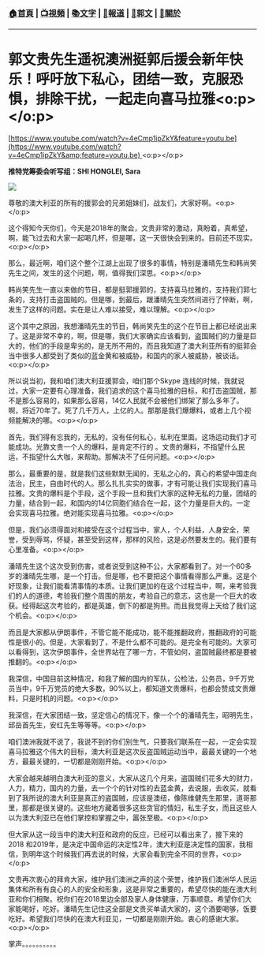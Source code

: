 ###  [:house:首頁](https://github.com/ourhimalayas/home) | [:tv:視頻](https://github.com/ourhimalayas/videos) | [:books:文字](https://github.com/ourhimalayas/txt) | [:newspaper:報道](https://github.com/ourhimalayas/news) | [:eagle:郭文](https://github.com/ourhimalayas/guomedia) | [:pray:關於](https://github.com/ourhimalayas/home/tree/master/about)
---
# **郭文贵先生遥祝澳洲挺郭后援会新年快乐！呼吁放下私心，团结一致，克服恐惧，排除干扰，一起走向喜马拉雅**<o:p></o:p>



[https://www.youtube.com/watch?v=4eCmp1ipZkY&feature=youtu.be](https://www.youtube.com/watch?v=4eCmp1ipZkY&amp;feature=youtu.be) <o:p></o:p>



**推特党筹委会听写组：SHI HONGLEI, Sara**



[![](https://1.bp.blogspot.com/-crCDhWQlFlg/Wk0zRU47iDI/AAAAAAAABYA/TUVA8A9YTLUK1nKjEPkbrr623maJ03VewCLcBGAs/s400/0103-2.PNG)](https://1.bp.blogspot.com/-crCDhWQlFlg/Wk0zRU47iDI/AAAAAAAABYA/TUVA8A9YTLUK1nKjEPkbrr623maJ03VewCLcBGAs/s1600/0103-2.PNG)



尊敬的澳大利亚的所有的援郭会的兄弟姐妹们，战友们，大家好啊。<o:p></o:p>



这个得知今天你们，今天是2018年的聚会，文贵非常的激动，真盼着，真希望，啊，能飞过去和大家一起喝几杯，但是哪，这一天很快会到来的。目前还不现实。<o:p></o:p>



那么，最近啊，咱们这个整个江湖上出现了很多的事情，特别是潘晴先生和韩尚笑先生之间，发生的这个问题，啊，值得我们深思。<o:p></o:p>



韩尚笑先生一直以来做的节目，都是挺郭援郭的，支持喜马拉雅的，支持我们郭七条的，支持打击盗国贼的。但是哪，到最后，跟潘晴先生突然间进行了悴断，啊，发生了这样的问题。实在是让人难以接受，难以理解。<o:p></o:p>



这个其中之原因，我想潘晴先生的节目，韩尚笑先生的这个在节目上都已经说出来了。这是非常不幸的，啊，但是哪，我们大家确实应该看到，盗国贼们的力量是巨大的，他们的手段是卑劣的，是无所不用的，而且我知道了澳大利亚所有的挺郭会当中很多人都受到了类似的蓝金黄和被威胁，和国内的家人被威胁，被谈话。<o:p></o:p>



所以说当初，我和咱们澳大利亚援郭会，咱们那个Skype 连线的时候，我就说过，大家一定要有心理准备，我们追求的这个喜马拉雅的目标，和打击盗国贼，那不是那么容易的，如果那么容易，14亿人民就不会被他们绑架了那么多年了。啊，将近70年了。死了几千万人，上亿的人。那那是我们爆爆料，或者上几个视频能解决的哪。<o:p></o:p>



首先，我们得有忘我的，无私的，没有任何私心，私利在里面。这场运动我们才可能成功。光靠文贵一个人的爆料，是肯定不行的 。文贵的爆料，不指望什么民运，不指望什么大咖，来帮助。那解决不了任何问题。<o:p></o:p>



那么，最重要的是，就是我们这些默默无闻的，无私之心的，真心的希望中国走向法治，民主，自由时代的人。那么扎扎实实的做事，才有可能让我们实现我们喜马拉雅。文贵的爆料是个手段，这个手段一旦和我们大家的这种无私的力量，团结的力量，结合到一起，和国内的14亿同胞们结合在一起，这个力量是巨大的。一定会实现喜马拉雅。绝对能实现喜马拉雅。<o:p></o:p>



但是，我们必须得面对和接受在这个过程当中，家人，个人利益，人身安全，荣誉，受到辱骂，怀疑，甚至受到这样，那样的风险，这是必然要发生的。我们要有心里准备。<o:p></o:p>



潘晴先生这个这次受到伤害，或者说受到这种不公，大家都看到了。对一个60多岁的潘晴先生哪，是一个打击。但是哪，也不要把这个事情看得那么严重。这是个好现象，让我们能看清事情的本质。让我们更加的在这个过程当中，啊，来考验我们的人的道德，考验我们整个周围的朋友，考验自己的意志，这也是一个巨大的收获。经得起这次考验的，都是英雄，倒下的都是狗熊。而且我觉得上天给了我们这个机会。<o:p></o:p>



而且是大家都从伊朗事件，不管它能不能成功，能不能推翻政府，推翻政府的可能性是很小的。但是，大家看到了，不是什么都不可能的。是完全有可能的。大家可以看得到，这次伊朗事件，全世界站在了哪一方，不管如何，盗国贼最终都是要被推翻的。<o:p></o:p>



我深信，中国目前这种情况，和我了解的国内的军队，公检法，公务员，9千万党员当中，9千万党员的绝大多数，90%以上，都知道文贵爆料，也都会赞成文贵爆料，只是时机的问题。<o:p></o:p>



我深信，在大家团结一致，坚定信心的情况下，像一个个的潘晴先生，昭明先生，邱岳首先生，安红先生等等等。<o:p></o:p>



咱们澳洲我就不说了，我说不到的你们别生气，只要我们联系在一起，一定会实现喜马拉雅这个伟大的目标，澳大利亚是这次反盗国贼运动当中，最最关键的一个地方，最最关键的，一切都是刚刚开始。<o:p></o:p>



大家会越来越明白澳大利亚的意义，大家从这几个月来，盗国贼们花多大的财力，人力，精力，国内的力量，去一个个的针对性的去蓝金黄，去说服，去收买，就看到了我所说的澳大利亚是真正的盗国贼，应该是澳纽，像陈维健先生那里，道哥那里，那都是很关键的。这些地方藏着很多这些贪官的情妇，私生子女，而且这些人以为澳大利亚已在他们掌控和掌握之中，嚣张至极。<o:p></o:p>



但大家从这一段当中的澳大利亚和政府的反应，已经可以看出来了，接下来的2018 和2019年，是决定中国命运的决定性2年，澳大利亚是决定性的国家，我相信，到明年这个时候我们再去说的时候，大家会看到完全不同的世界，<o:p></o:p>



文贵再次衷心的拜肯大家，维护我们澳洲之声的这个荣誉，维护我们澳洲华人民运集体和所有有良心的人的安全和形象，这是非常之重要的，希望尽快的能在澳大利亚和你们相聚。祝你们在2018里边全部及家人身体健康，万事顺意。希望你们大家能喝好，吃好。潘晴先生记住这全部是文贵买单请大家的，这个酒要喝够，饭要吃好。希望我们尽快的在澳大利亚见，一切都是刚刚开始。衷心的感谢大家。<o:p></o:p>





掌声。。。。。。。。。。
<u></u><sub></sub><sup></sup><strike></strike>